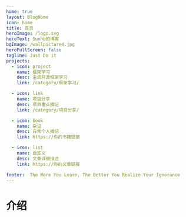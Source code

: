 ```yaml
---
home: true
layout: BlogHome
icon: home
title: 首页
heroImage: /logo.svg
heroText: Sunhb的博客
bgImage: /wallpicture4.jpg
heroFullScreen: false
tagline: Just Do it
projects:
  - icon: project
    name: 框架学习
    desc: 主流开源框架学习
    link: /category/框架学习/

  - icon: link
    name: 项目分享
    desc: 项目重点摘记
    link: /category/项目分享/

  - icon: book
    name: 杂记
    desc: 日常个人摘记
    link: https://你的书籍链接

  - icon: list  
    name: 自定义
    desc: 文章详细描述
    link: https://你的文章链接

footer:  The More You Learn, The Better You Realize Your Ignorance
---
```


# 介绍